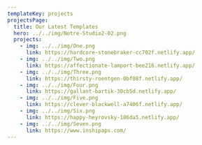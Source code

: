 ```yaml
---
templateKey: projects
projectsPage:
  title: Our Latest Templates
  hero: ../../img/Notre-Studio2-02.png
  projects:
    - img: ../../img/One.png
      link: https://hardcore-stonebraker-cc702f.netlify.app/
    - img: ../../img/Two.png
      link: https://affectionate-lamport-bee216.netlify.app/
    - img: ../../img/Three.png
      link: https://thirsty-roentgen-0bf08f.netlify.app/
    - img: ../../img/Four.png
      link: https://gallant-bartik-30cb5d.netlify.app/
    - img: ../../img/Five.png
      link: https://clever-blackwell-a7406f.netlify.app/
    - img: ../../img/Six.png
      link: https://happy-heyrovsky-186da5.netlify.app/
    - img: ../../img/Seven.png
      link: https://www.inshipaps.com/
---
```

